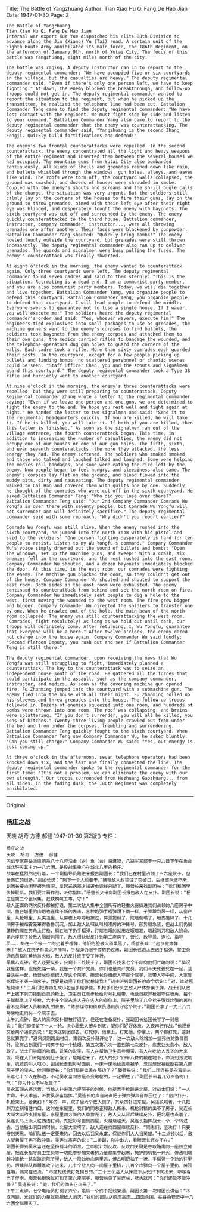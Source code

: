 Title: The Battle of Yangzhuang
Author: Tian Xiao Hu Qi Fang De Hao Jian
Date: 1947-01-30
Page: 2

    The Battle of Yangzhuang
    Tian Xiao Hu Qi Fang De Hao Jian
    Internal war expert Xue Yue dispatched his elite 88th Division to advance along the Jin (Xiang) Yu (Tai) road. A certain unit of the Eighth Route Army annihilated its main force, the 186th Regiment, on the afternoon of January 9th, north of Yutai City. The focus of this battle was Yangzhuang, eight miles north of the city.

    The battle was raging. A deputy instructor ran in to report to the deputy regimental commander: "We have occupied five or six courtyards in the village, but the casualties are heavy." The deputy regimental commander said, "Even if there's only one person left, we have to keep fighting." At dawn, the enemy blocked the breakthrough, and follow-up troops could not get in. The deputy regimental commander wanted to report the situation to the regiment, but when he picked up the transmitter, he realized the telephone line had been cut. Battalion Commander Teng came to find the deputy regimental commander: "We have lost contact with the regiment. We must fight side by side and listen to your command." Battalion Commander Yang also came to report to the deputy regimental commander that the enemy was counterattacking. The deputy regimental commander said, "Yangzhuang is the second Zhang Fengji. Quickly build fortifications and defend!"

    The enemy's two frontal counterattacks were repelled. In the second counterattack, the enemy concentrated all the light and heavy weapons of the entire regiment and inserted them between the several houses we had occupied. The mountain guns from Yutai City also bombarded continuously. All kinds of shells and grenades rained down like rain, and bullets whistled through the windows, gun holes, alleys, and eaves like wind. The roofs were torn off, the courtyard walls collapsed, the ground was smashed, and dozens of houses were shrouded in smoke. Coupled with the enemy's shouts and screams and the shrill bugle calls of the charge, the situation was very urgent. But the soldiers still calmly lay on the corners of the houses to fire their guns, lay on the ground to throw grenades, aimed with their left eye after their right eye was blinded, and desperately fought the enemy with bayonets. The sixth courtyard was cut off and surrounded by the enemy. The enemy quickly counterattacked to the third house. Battalion commander, instructor, company commander, instructor..., were all throwing grenades one after another. Their faces were blackened by gunpowder. Battalion Commander Yang shouted: "Quickly bring bombs!" The enemy howled loudly outside the courtyard, but grenades were still thrown incessantly. The deputy regimental commander also ran up to deliver grenades. The guards and signalmen were busy pulling the fuses. The enemy's counterattack was finally thwarted.

    At eight o'clock in the morning, the enemy wanted to counterattack again. Only three courtyards were left. The deputy regimental commander found seven cadres and said to them sternly: "This is the situation. Retreating is a dead end. I am a communist party member, and you are also communist party members. Today, we will die together and live together. Battalion Commander Yang, you organize people to defend this courtyard. Battalion Commander Teng, you organize people to defend that courtyard. I will lead people to defend the middle. Everyone swears to guarantee not to lose a single house. If I waver, you will execute me!" The soldiers heard the deputy regimental commander's order and said: "Yes, whoever wavers, execute him!" The engineers tied explosives into small packages to use as grenades, the machine gunners went to the enemy's corpses to find bullets, the soldiers took bayonets from the enemy corpses and attached them to their own guns, the medics carried rifles to bandage the wounded, and the telephone operators dug gun holes to guard the corners of the walls. Each cadre took a rifle. More than sixty comrades each guarded their posts. In the courtyard, except for a few people picking up bullets and finding bombs, no scattered personnel or chaotic scenes could be seen. "Staff Officer Chen, you and the scouts and signalmen guard this courtyard." The deputy regimental commander took a Type 38 rifle and hurriedly went to another courtyard.

    At nine o'clock in the morning, the enemy's three counterattacks were repelled, but they were still preparing to counterattack. Deputy Regimental Commander Zhang wrote a letter to the regimental commander saying: "Even if we leave one person and one gun, we are determined to fight the enemy to the end. We hope you rest well and fight again at night." He handed the letter to two signalmen and said: "Send it to the regimental headquarters quickly. If you are killed, he will take it. If he is killed, you will take it. If both of you are killed, then this letter is finished." As soon as the signalmen ran out of the village entrance, the fourth counterattack began. This time, in addition to increasing the number of casualties, the enemy did not occupy one of our houses or one of our gun holes. The fifth, sixth, and even seventh counterattacks, the more they attacked, the less energy they had. The enemy softened. The soldiers who smoked smoked, and those who talked and laughed talked and laughed. Some were helping the medics roll bandages, and some were eating the rice left by the enemy. Now people began to feel hungry, and sleepiness also came. The enemy's corpses lay flat on the ground, and blood flowed into the muddy pits, dirty and nauseating. The deputy regimental commander walked to Cai Hao and covered them with quilts one by one. Suddenly, he thought of the comrades who were cut off in the sixth courtyard. He asked Battalion Commander Teng: "Who did you lose over there?" Battalion Commander Teng said: "Our 2nd Company Commander Comrade Wu Yongfu is over there with seventy people, but Comrade Wu Yongfu will not surrender and will definitely sacrifice." The deputy regimental commander said with some reproach: "Why didn't you report earlier?"

    Comrade Wu Yongfu was still alive. When the enemy rushed into the sixth courtyard, he jumped into the north room with his pistol and said to the soldiers: "One person fighting desperately is hard for ten people to resist. Listen to my Wu Yongfu's command." Company Commander Wu's voice simply drowned out the sound of bullets and bombs: "Open the windows, set up the machine guns, and sweep!" With a crash, six enemies fell in the courtyard, and the rest rushed into the east room. Company Commander Wu shouted, and a dozen bayonets immediately blocked the door. At this time, in the east room, our comrades were fighting the enemy. The machine gun blocked the door, so they couldn't get out of the house. Company Commander Wu shouted and shouted to support the east room. Both sides in the east room were exhausted. The enemy continued to counterattack from behind and set the north room on fire. Company Commander Wu immediately sent people to dig a hole to the west, first moving the wounded to the west room. The fire grew bigger and bigger. Company Commander Wu directed the soldiers to transfer one by one. When he crawled out of the hole, the main beam of the north room collapsed. The enemy was still counterattacking the west room. "Comrades, fight resolutely! As long as we hold out until dark, our troops will definitely come. After returning, I, Wu Yongfu, guarantee that everyone will be a hero." After twelve o'clock, the enemy dared not charge into the house again. Company Commander Wu said loudly: "Second Platoon Deputy, you rush out and see if Battalion Commander Teng is still there."

    The deputy regimental commander, upon receiving the news that Wu Yongfu was still struggling to fight, immediately planned a counterattack. The key to the counterattack was to seize an independent house south of the road. He gathered all the forces that could participate in the assault, such as the company commander, instructor, and medics. As soon as the covering machine gun opened fire, Fu Zhanming jumped into the courtyard with a submachine gun. The enemy fled into the house with all their might. Fu Zhanming rolled up his sleeves and threw grenades into the house. The follow-up troops followed in. Dozens of enemies squeezed into one room, and hundreds of bombs were thrown into one room. The roof was collapsing, and brains were splattering. "If you don't surrender, you will all be killed, you sons of bitches." Twenty-three living people crawled out from under the bed and from under the corpses, trembling and surrendering. Battalion Commander Teng quickly fought to the sixth courtyard. When Battalion Commander Teng saw Company Commander Wu, he asked bluntly: "Can you still charge?" Company Commander Wu said: "Yes, our energy is just coming up."

    At three o'clock in the afternoon, seven telephone operators had been knocked down six, and the last one finally connected the line. The deputy regimental commander spoke to the regimental commander for the first time: "It's not a problem, we can eliminate the enemy with our own strength." Our troops surrounded from Hezhuang Gaozhuang... from all sides. In the fading dusk, the 186th Regiment was completely annihilated.



<hr /> 

Original: 


### 杨庄之战
天晓  胡奇  方德  郝健
1947-01-30
第2版()
专栏：

    杨庄之战
    天晓  胡奇  方德  郝健
    内战专家薛岳派遣嫡系八十八师沿金（乡）鱼（台）路进犯，八路军某部于一月九日下午在鱼台城北歼灭其主力一八六团，是役战事重心在城北八里的杨庄。
    战事在猛烈的进行着，一个副指导员跑进来报告副团长：“我们已在村里占领了五六座院子，但是伤亡的很多。”副团长说：“剩下一个人也要干。”拂晓敌人封锁住了突破口，后继部队进不来，副团长要向团里报告情况，拿起送话器才知道电话线已断了。滕营长来找副团长：“我们和团里失掉联系，我们要并肩作战，听你指挥。”杨营长又来向副团长报告敌人在反扑。副团长说：“杨庄是第二个张凤集，赶快构筑工事，守！”
    敌人正面的两次反扑都被打退，第二次敌人集中全团所有的轻重火器插进我们占领的几座房子中间，鱼台城里的山炮也连续不断的轰击，各种炮弹手榴弹跟下雨一样，子弹跟刮风一样，从窗户里、从枪眼里、从夹道里、从房檐上呼呼地擦过，房顶揭翻了，院墙倒塌了，地皮砸碎了，十几间房子被烟雾笼罩得昏昏沉沉，加上敌人乱喊乱叫和凄厉的冲锋号，形势很急紧，但战士们仍很镇静的爬在房角上打枪，躺在地下扔手榴弹，打瞎右眼的就用左眼瞄准，端起刺刀和敌人拚命。第六座院子被敌人隔断包围了。敌人很快就反扑到第三座房子，营长、教导员、连长、指导员……，都在一个接一个的扔着手榴弹，他们的脸被火药熏黑了，杨营长喊：“赶快搬炸弹来！”敌人在院子外面大声嚎叫，手榴弹仍旧不停的扔过来，副团长也跑上去送手榴弹，警卫员通讯员都忙着给拉火线，敌人的反扑终于受了挫折。
    早晨八点钟，敌人还要反扑，只剩下三处院子了，副团长找来七个干部向他们严峻的说：“情况就是这样，退是死路一条，我是一个共产党员，你们也是共产党员，我们今天死要死在一起，活要活在一起。杨营长你组织人守这个院子，滕营长你组织人守那个院子，我带人守中间，大家誓死保证不丢一间房子，我要是动摇了你们就枪毙我！”战士听到副团长的命令后说：“对，谁动摇枪毙谁！”工兵们把炸药扎成小包当手榴弹使，机枪手们分头去敌人尸体旁摸子弹，战士们从敌尸上拔下刺刀按到自己的枪上，卫生员扛着步枪给彩号扎绷带，电话员挖开枪眼守住墙角，每个干部都拿上了步枪，六十多个同志各人守在各人的岗位上，院子里除了几个拾子弹找炸弹的再也看不见零散人员和紊乱的景象。“陈参谋你和侦察员通讯员守这个院子。”副团长拿了一支三八式匆匆地走向另一个院子去。
    上午九点钟，敌人的三次反扑都被打退了，但还在准备反扑，张副团长给团长写了一封信说：“我们即使留下一人一枪，决心跟敌人搏斗到底，望你们好好休息，入夜再行作战。”他把信交给两个通讯员说：“赶快送到团部去，打死你，他拿上，打死他，你拿上，两个都打死，这封信就算完了。”通讯员刚跑出村口，第四次反扑就开始了，这一次敌人除增加一批死伤的数目而外，没有占到我们一间房子和一个枪眼。第五次第六次一直到第七次反扑，愈来劲头愈小，敌人软了，战士们吸烟的吸烟，说笑的说笑，有人在帮助卫生员卷绷带，有人在吃敌人丢下的大米饭。现在人们开始感到肚子饿了，瞌睡也来了，敌人的死尸四平八稳的躺在地下，血流到污泥坑里，肮脏的叫人呕心，副团长走到彩号面前，一床一床地给盖着被子，忽然想起被截断在第六座院子里的同志，他问滕营长：“你们都是谁丢在那边了？”滕营长说：“我们二连连长吴永富同志带着七十个人在那边，不过吴永富同志是不会缴枪的，一定牺牲了。”副团长带着几分责备的口气：“你为什么不早报告？”
    吴永富同志还活着。当敌人扑进第六座院子的时候，他提着手枪跳进北屋，对战士们说：“一人拚命，十人难当，听我吴永富指挥。”吴连长的声音简直把子弹炸弹声音都压住了：“窗户打开，机枪架上，给我扫！”哗的一声，院子里六个敌人倒了，其余的扑进东屋。吴连长喊着，十几把刺刀立刻堵住门口，这时在东屋里，我们的同志正和敌人撕杀，机枪封锁的出不了房子，吴连长大喊大叫的支援东屋，东屋里两方面的人都拚光了，敌人又从背后继续反扑，把北屋也点着了，吴连长马上派人往西边打洞，先把彩号搬到西屋，火越烧越大，吴连长指挥战士一个一个转过去，当他钻出洞口的时候，北屋大梁垮了，敌人还在向西屋继续反扑，“同志们，坚决打！只要守到天黑，咱们队伍一定要来的，回去以后我吴永富，保证你们人人当英雄。”十二点钟以后，敌人望着屋子再不敢冲锋。吴连长高声的说：“二排副，你冲出去，看滕营长还在不在。”
    副团长得到吴永富还在坚持搏斗的消息，立即就计划反攻，反攻的关键是夺取路南的一座独立房屋，把连长指导员卫生员等一切能够参加突击的力量都集中起来，掩护的机枪一开火，傅占明端起冲锋枪一跳就跳进院子里，敌人一股劲地向房里逃，傅占明把袖子一撩，手榴弹一个劲的往里扔，后续部队都跟着攻了进来，几十个敌人向一间屋子里挤，几百个炸弹向一个屋子里扔，房顶在塌，脑浆在迸流，“不缴枪统统打死狗日的。”二十三个活人从床底下从死尸下爬出来，哆嗦着当了俘虏。滕营长很快就打到了第六座院子，滕营长见了吴连长，劈头就问：“你们还能不能冲锋？”吴连长说：“能，我们的劲头正上来了。”
    下午三点钟，七个电话员打倒了六个，最后一个终于把线架通，副团长第一次和团长讲话：“不成问题，光我们的力量就能把敌人消灭。”我们的部队从鹤庄高庄……四面合围，在暮色苍茫中一八六团全部覆灭了。

